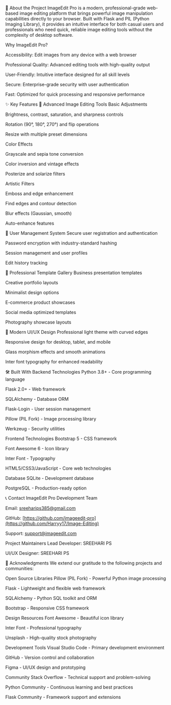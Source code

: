 🎯 About the Project
ImageEdit Pro is a modern, professional-grade web-based image editing platform that brings powerful image manipulation capabilities directly to your browser. Built with Flask and PIL (Python Imaging Library), it provides an intuitive interface for both casual users and professionals who need quick, reliable image editing tools without the complexity of desktop software.

Why ImageEdit Pro?

Accessibility: Edit images from any device with a web browser

Professional Quality: Advanced editing tools with high-quality output

User-Friendly: Intuitive interface designed for all skill levels

Secure: Enterprise-grade security with user authentication

Fast: Optimized for quick processing and responsive performance

✨ Key Features
🎨 Advanced Image Editing Tools
Basic Adjustments

Brightness, contrast, saturation, and sharpness controls

Rotation (90°, 180°, 270°) and flip operations

Resize with multiple preset dimensions

Color Effects

Grayscale and sepia tone conversion

Color inversion and vintage effects

Posterize and solarize filters

Artistic Filters

Emboss and edge enhancement

Find edges and contour detection

Blur effects (Gaussian, smooth)

Auto-enhance features

🔐 User Management System
Secure user registration and authentication

Password encryption with industry-standard hashing

Session management and user profiles

Edit history tracking

🎯 Professional Template Gallery
Business presentation templates

Creative portfolio layouts

Minimalist design options

E-commerce product showcases

Social media optimized templates

Photography showcase layouts

🎨 Modern UI/UX Design
Professional light theme with curved edges

Responsive design for desktop, tablet, and mobile

Glass morphism effects and smooth animations

Inter font typography for enhanced readability

🛠 Built With
Backend Technologies
Python 3.8+ - Core programming language

Flask 2.0+ - Web framework

SQLAlchemy - Database ORM

Flask-Login - User session management

Pillow (PIL Fork) - Image processing library

Werkzeug - Security utilities

Frontend Technologies
Bootstrap 5 - CSS framework

Font Awesome 6 - Icon library

Inter Font - Typography

HTML5/CSS3/JavaScript - Core web technologies

Database
SQLite - Development database

PostgreSQL - Production-ready option



📞 Contact
ImageEdit Pro Development Team

Email: sreeharips385@gmail.com

GitHub: [https://github.com/imageedit-pro](https://github.com/Harryy17/Image-Editing)

Support: support@imageedit.com

Project Maintainers
Lead Developer: SREEHARI PS

UI/UX Designer: SREEHARI PS

🙏 Acknowledgments
We extend our gratitude to the following projects and communities:

Open Source Libraries
Pillow (PIL Fork) - Powerful Python image processing

Flask - Lightweight and flexible web framework

SQLAlchemy - Python SQL toolkit and ORM

Bootstrap - Responsive CSS framework

Design Resources
Font Awesome - Beautiful icon library

Inter Font - Professional typography

Unsplash - High-quality stock photography

Development Tools
Visual Studio Code - Primary development environment

GitHub - Version control and collaboration

Figma - UI/UX design and prototyping

Community
Stack Overflow - Technical support and problem-solving

Python Community - Continuous learning and best practices

Flask Community - Framework support and extensions
